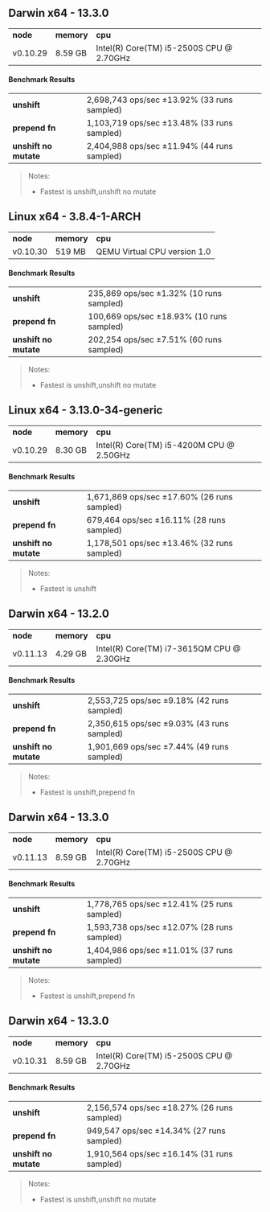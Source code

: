 Darwin x64 - 13.3.0
-----

<table><tr><td><b>node</b></td><td><b>memory</b></td><td><b>cpu</b></td></tr><tr><td>v0.10.29</td><td>8.59 GB</td><td>Intel(R) Core(TM) i5-2500S CPU @ 2.70GHz</td></tr></table>

#### Benchmark Results ####

<table><tr><td><b>unshift</b></td><td>2,698,743 ops/sec ±13.92% (33 runs sampled)</td></tr><tr><td><b>prepend fn</b></td><td>1,103,719 ops/sec ±13.48% (33 runs sampled)</td></tr><tr><td><b>unshift no mutate</b></td><td>2,404,988 ops/sec ±11.94% (44 runs sampled)</td></tr></table>

> Notes:
> - Fastest is unshift,unshift no mutate

Linux x64 - 3.8.4-1-ARCH
-----

<table><tr><td><b>node</b></td><td><b>memory</b></td><td><b>cpu</b></td></tr><tr><td>v0.10.30</td><td>519 MB</td><td>QEMU Virtual CPU version 1.0</td></tr></table>

#### Benchmark Results ####

<table><tr><td><b>unshift</b></td><td>235,869 ops/sec ±1.32% (10 runs sampled)</td></tr><tr><td><b>prepend fn</b></td><td>100,669 ops/sec ±18.93% (10 runs sampled)</td></tr><tr><td><b>unshift no mutate</b></td><td>202,254 ops/sec ±7.51% (60 runs sampled)</td></tr></table>

> Notes:
> - Fastest is unshift,unshift no mutate

Linux x64 - 3.13.0-34-generic
-----

<table><tr><td><b>node</b></td><td><b>memory</b></td><td><b>cpu</b></td></tr><tr><td>v0.10.29</td><td>8.30 GB</td><td>Intel(R) Core(TM) i5-4200M CPU @ 2.50GHz</td></tr></table>

#### Benchmark Results ####

<table><tr><td><b>unshift</b></td><td>1,671,869 ops/sec ±17.60% (26 runs sampled)</td></tr><tr><td><b>prepend fn</b></td><td>679,464 ops/sec ±16.11% (28 runs sampled)</td></tr><tr><td><b>unshift no mutate</b></td><td>1,178,501 ops/sec ±13.46% (32 runs sampled)</td></tr></table>

> Notes:
> - Fastest is unshift

Darwin x64 - 13.2.0
-----

<table><tr><td><b>node</b></td><td><b>memory</b></td><td><b>cpu</b></td></tr><tr><td>v0.11.13</td><td>4.29 GB</td><td>Intel(R) Core(TM) i7-3615QM CPU @ 2.30GHz</td></tr></table>

#### Benchmark Results ####

<table><tr><td><b>unshift</b></td><td>2,553,725 ops/sec ±9.18% (42 runs sampled)</td></tr><tr><td><b>prepend fn</b></td><td>2,350,615 ops/sec ±9.03% (43 runs sampled)</td></tr><tr><td><b>unshift no mutate</b></td><td>1,901,669 ops/sec ±7.44% (49 runs sampled)</td></tr></table>

> Notes:
> - Fastest is unshift,prepend fn

Darwin x64 - 13.3.0
-----

<table><tr><td><b>node</b></td><td><b>memory</b></td><td><b>cpu</b></td></tr><tr><td>v0.11.13</td><td>8.59 GB</td><td>Intel(R) Core(TM) i5-2500S CPU @ 2.70GHz</td></tr></table>

#### Benchmark Results ####

<table><tr><td><b>unshift</b></td><td>1,778,765 ops/sec ±12.41% (25 runs sampled)</td></tr><tr><td><b>prepend fn</b></td><td>1,593,738 ops/sec ±12.07% (28 runs sampled)</td></tr><tr><td><b>unshift no mutate</b></td><td>1,404,986 ops/sec ±11.01% (37 runs sampled)</td></tr></table>

> Notes:
> - Fastest is unshift,prepend fn

Darwin x64 - 13.3.0
-----

<table><tr><td><b>node</b></td><td><b>memory</b></td><td><b>cpu</b></td></tr><tr><td>v0.10.31</td><td>8.59 GB</td><td>Intel(R) Core(TM) i5-2500S CPU @ 2.70GHz</td></tr></table>

#### Benchmark Results ####

<table><tr><td><b>unshift</b></td><td>2,156,574 ops/sec ±18.27% (26 runs sampled)</td></tr><tr><td><b>prepend fn</b></td><td>949,547 ops/sec ±14.34% (27 runs sampled)</td></tr><tr><td><b>unshift no mutate</b></td><td>1,910,564 ops/sec ±16.14% (31 runs sampled)</td></tr></table>

> Notes:
> - Fastest is unshift,unshift no mutate

